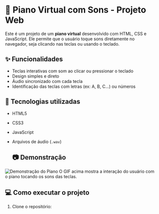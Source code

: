 # 🎹 Piano Virtual com Sons - Projeto Web

Este é um projeto de um **piano virtual** desenvolvido com HTML, CSS e JavaScript. Ele permite que o usuário toque sons diretamente no navegador, seja clicando nas teclas ou usando o teclado.

## ✨ Funcionalidades

- Teclas interativas com som ao clicar ou pressionar o teclado
- Design simples e direto
- Áudio sincronizado com cada tecla
- Identificação das teclas com letras (ex: A, B, C...) ou números

## 📁 Tecnologias utilizadas

- HTML5
- CSS3
- JavaScript
- Arquivos de áudio (`.wav`)

  ## 📷 Demonstração

![Demonstração do Piano](.src/gif/simulador.gif)
O GIF acima mostra a interação do usuário com o piano tocando os sons das teclas.

## 💻 Como executar o projeto

1. Clone o repositório:
   ```bash


